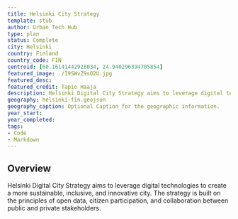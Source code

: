 ```yaml
---
title: Helsinki City Strategy
template: stub
author: Urban Tech Hub
type: plan
status: Complete
city: Helsinki
country: Finland
country_code: FIN
centroid: [60.16141442928034, 24.940296394705854]
featured_image: ./I9SWvZ9sO2U.jpg
featured_desc: 
featured_credit: Tapio Haaja
description: Helsinki Digital City Strategy aims to leverage digital technologies to create a more sustainable, inclusive, and innovative city. The strategy is built on the principles of open data, citizen participation, and collaboration between public and private stakeholders.
geography: helsinki-fin.geojson
geography_caption: Optional Caption for the geographic information.
year_start:
year_completed:
tags:
- Code
- Markdown
---
```


## Overview
Helsinki Digital City Strategy aims to leverage digital technologies to create a more sustainable, inclusive, and innovative city. The strategy is built on the principles of open data, citizen participation, and collaboration between public and private stakeholders.
